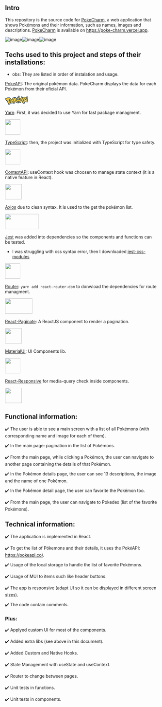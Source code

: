 ## Intro
This repository is the source code for [PokeCharm](https://poke-charm.vercel.app), a web application that shows Pokémons and their information, such as names, images and descriptions. [PokeCharm](https://poke-charm.vercel.app) is available on https://poke-charm.vercel.app.

![image](https://user-images.githubusercontent.com/122852487/222073795-a687197b-0c13-4405-bdb9-5f4304d2fdb1.png)![image](https://user-images.githubusercontent.com/122852487/222073978-4bdae3ec-dc49-487e-a2b7-815ae5f7bff3.png)![image](https://user-images.githubusercontent.com/122852487/222074114-046953b7-d776-4909-87f8-223224473842.png)



## Techs used to this project and steps of their installations:

- obs: They are listed in order of instalation and usage.

[PokeAPI](https://pokeapi.co/): The original pokémon data. PokeCharm displays the data for each Pokémon from their oficial API.

<img src="https://raw.githubusercontent.com/PokeAPI/media/master/logo/pokeapi_256.png" width="15%" height="15%" />

[Yarn](https://yarnpkg.com/): First, it was decided to use Yarn for fast package managment.

<img src="https://seeklogo.com/images/Y/yarn-logo-F5E7A65FA2-seeklogo.com.png" width="50px" height="50px" />

[TypeScript](https://www.typescriptlang.org/): then, the project was initialized with TypeScript for type safety.

<img src="https://upload.wikimedia.org/wikipedia/commons/thumb/4/4c/Typescript_logo_2020.svg/1200px-Typescript_logo_2020.svg.png" width="50px" height="50px" />

[ContextAPI](https://reactjs.org/docs/context.html): useContext hook was choosen to manage state context (it is a native feature in React). 

<img src="https://upload.wikimedia.org/wikipedia/commons/thumb/a/a7/React-icon.svg/2300px-React-icon.svg.png" width="55px" height="50px" />

[Axios](https://axios-http.com/ptbr/docs/intro) due to clean syntax. It is used to the get the pokémon list.

<img src="https://user-images.githubusercontent.com/8939680/57233884-20344080-6fe5-11e9-8df3-0df1282e1574.png" width="110px" height="50px" />

[Jest](https://jestjs.io/) was added into dependencies so the components and functions can be tested. 

- I was struggling with css syntax error, then I downloaded [jest-css-modules](https://www.npmjs.com/package/jest-css-modules)

<img src="https://cdn.freebiesupply.com/logos/large/2x/jest-logo-png-transparent.png" width="50px" height="50px" />

[Router](https://reactrouter.com/en/main): ```yarn add react-router-dom``` to donwload the dependencies for route managment.

<img src="https://static-00.iconduck.com/assets.00/react-router-icon-512x279-zswz065s.png" width="90px" height="50px" />

[React-Paginate](https://github.com/AdeleD/react-paginate): A ReactJS component to render a pagination.

<img src="https://upload.wikimedia.org/wikipedia/commons/thumb/a/a7/React-icon.svg/2300px-React-icon.svg.png" width="55px" height="50px" />

[MaterialUI](https://mui.com/): UI Components lib.

<img src="https://v4.material-ui.com/static/logo.png" width="50px" height="50px" />

[React-Responsive](https://mui.com/) for media-query check inside components.

<img src="https://upload.wikimedia.org/wikipedia/commons/thumb/a/a7/React-icon.svg/2300px-React-icon.svg.png" width="55px" height="50px" />


## Functional information:
✔️ The user is able to see a main screen with a list of all Pokémons (with 
corresponding name and image for each of them).

✔️ In the main page: pagination in the list of Pokémons.

✔️ From the main page, while clicking a Pokémon, the user can navigate to 
another page containing the details of that Pokémon.

✔️ In the Pokémon details page, the user can see 13 descriptions, the image and 
the name of one Pokémon.

✔️ In the Pokémon detail page, the user can favorite the Pokémon too.

✔️ From the main page, the user can navigate to Pokedex (list of the favorite Pokémons). 

## Technical information:
✔️ The application is implemented in React.

✔️ To get the list of Pókemons and their details, it uses the PokéAPI: https://pokeapi.co/.

✔️ Usage of the local storage to handle the list of favorite Pokémons.

✔️ Usage of MUI to items such like header buttons.

✔️ The app is responsive (adapt UI so it can be displayed in different screen sizes).

✔️ The code contain comments.

### Plus:
✔️ Applyed custom UI for most of the components.

✔️ Added extra libs (see above in this document).

✔️ Added Custom and Native Hooks.

✔️ State Management with useState and useContext.

✔️ Router to change between pages.

✔️ Unit tests in functions.

✔️ Unit tests in components.
